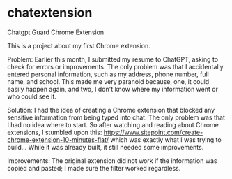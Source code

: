 # chatextension
Chatgpt Guard Chrome Extension

This is a project about my first Chrome extension.

Problem: Earlier this month, I submitted my resume to ChatGPT, asking to check for errors or improvements. The only problem was that I accidentally entered personal information, such as my address, phone number, full name, and school. This made me very paranoid because, one, it could easily happen again, and two, I don't know where my information went or who could see it.

Solution: I had the idea of creating a Chrome extension that blocked any sensitive information from being typed into chat. The only problem was that I had no idea where to start. So after watching and reading about Chrome extensions, I stumbled upon this: https://www.sitepoint.com/create-chrome-extension-10-minutes-flat/ which was exactly what I was trying to build... While it was already built, it still needed some improvements.

Improvements:
The original extension did not work if the information was copied and pasted; I made sure the filter worked regardless.


